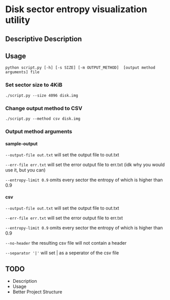 # Disk sector entropy visualization utility
## Descriptive Description
## Usage
    python script.py [-h] [-s SIZE] [-m OUTPUT_METHOD]  [output method arguments] file
### Set sector size to 4KiB
    ./script.py --size 4096 disk.img
### Change output method to CSV
    ./script.py --method csv disk.img
### Output method arguments
#### sample-output
`--output-file out.txt`
will set the output file to out.txt

`--err-file err.txt`
will set the error output file to err.txt (idk why you would use it, but you can)

`--entropy-limit 0.9`
omits every sector the entropy of which is higher than 0.9
#### csv
`--output-file out.txt`
will set the output file to out.txt

`--err-file err.txt`
will set the error output file to err.txt 

`--entropy-limit 0.9`
omits every sector the entropy of which is higher than 0.9

`--no-header` the resulting csv file will not contain a header

`--separator '|'` will set | as a seperator of the csv file
## TODO
- Description
- Usage
- Better Project Structure
